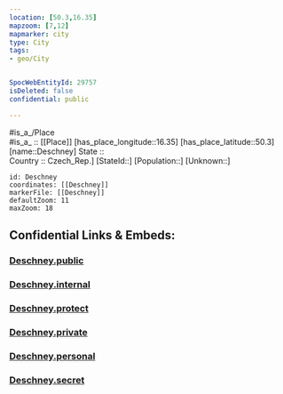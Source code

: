 ```yaml
---
location: [50.3,16.35] 
mapzoom: [7,12] 
mapmarker: city 
type: City
tags:
- geo/City


SpocWebEntityId: 29757
isDeleted: false
confidential: public

---
```

#is_a_/Place  
#is_a_ :: [[Place]] 
[has_place_longitude::16.35] 
[has_place_latitude::50.3] 
[name::Deschney] 
State ::  
Country :: Czech_Rep.] 
[StateId::] 
[Population::] 
[Unknown::] 


```leaflet
id: Deschney
coordinates: [[Deschney]] 
markerFile: [[Deschney]] 
defaultZoom: 11 
maxZoom: 18
```


## Confidential Links & Embeds: 

### [Deschney.public](/_public/\Earth\Continent\Europe\Europe~Central\Czech_Republic\regions~Czech_Republic\Královéhradecký\CityDeschney.public.md) 

### [Deschney.internal](/_internal/\Earth\Continent\Europe\Europe~Central\Czech_Republic\regions~Czech_Republic\Královéhradecký\CityDeschney.internal.md) 

### [Deschney.protect](/_protect/\Earth\Continent\Europe\Europe~Central\Czech_Republic\regions~Czech_Republic\Královéhradecký\CityDeschney.protect.md) 

### [Deschney.private](/_private/\Earth\Continent\Europe\Europe~Central\Czech_Republic\regions~Czech_Republic\Královéhradecký\CityDeschney.private.md) 

### [Deschney.personal](/_personal/\Earth\Continent\Europe\Europe~Central\Czech_Republic\regions~Czech_Republic\Královéhradecký\CityDeschney.personal.md) 

### [Deschney.secret](/_secret/\Earth\Continent\Europe\Europe~Central\Czech_Republic\regions~Czech_Republic\Královéhradecký\CityDeschney.secret.md)

